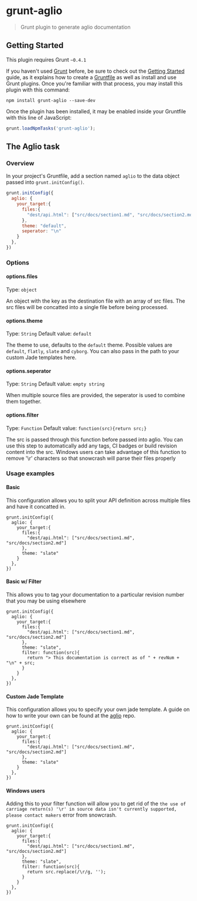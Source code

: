 # grunt-aglio

> Grunt plugin to generate aglio documentation

## Getting Started
This plugin requires Grunt `~0.4.1`

If you haven't used [Grunt](http://gruntjs.com/) before, be sure to check out the [Getting Started](http://gruntjs.com/getting-started) guide, as it explains how to create a [Gruntfile](http://gruntjs.com/sample-gruntfile) as well as install and use Grunt plugins. Once you're familiar with that process, you may install this plugin with this command:

```shell
npm install grunt-aglio --save-dev
```

Once the plugin has been installed, it may be enabled inside your Gruntfile with this line of JavaScript:

```js
grunt.loadNpmTasks('grunt-aglio');
```

## The Aglio task

### Overview
In your project's Gruntfile, add a section named `aglio` to the data object passed into `grunt.initConfig()`.

```js
grunt.initConfig({
  aglio: {
    your_target:{
      files:{
        "dest/api.html": ["src/docs/section1.md", "src/docs/section2.md"]
      },
      theme: "default",
      seperator: "\n"
    }
  },
})
```

### Options

#### options.files
Type: `object`

An object with the key as the destination file with an array of src files. The src files will be concatted into a single file before being processed.

#### options.theme
Type: `String`
Default value: `default`

The theme to use, defaults to the `default` theme. Possible values are `default`, `flatly`, `slate` and `cyborg`.
You can also pass in the path to your custom Jade templates here.

#### options.seperator
Type: `String`
Default value: `empty string`

When multiple source files are provided, the seperator is used to combine them together.

#### options.filter
Type: `Function`
Default value: `function(src){return src;}`

The src is passed through this function before passed into aglio. You can use this step to automatically add any tags, CI badges or build revision content into the src. Windows users can take advantage of this function to remove '\r' characters so that snowcrash will parse their files properly

### Usage examples

#### Basic
This configuration allows you to split your API definition across multiple files and have it concatted in.
```
grunt.initConfig({
  aglio: {
    your_target:{
      files:{
        "dest/api.html": ["src/docs/section1.md", "src/docs/section2.md"]
      },
      theme: "slate"
    }
  },
})
```

#### Basic w/ Filter
This allows you to tag your documentation to a particular revision number that you may be using elsewhere
```
grunt.initConfig({
  aglio: {
    your_target:{
      files:{
        "dest/api.html": ["src/docs/section1.md", "src/docs/section2.md"]
      },
      theme: "slate",
      filter: function(src){
        return "> This documentation is correct as of " + revNum + "\n" + src;
      }
    }
  },
})
```

#### Custom Jade Template
This configuration allows you to specify your own jade template. A guide on how to write your own can be found at the [aglio](https://github.com/danielgtaylor/aglio#custom-themes) repo. 
```
grunt.initConfig({
  aglio: {
    your_target:{
      files:{
        "dest/api.html": ["src/docs/section1.md", "src/docs/section2.md"]
      },
      theme: "slate"
    }
  },
})
```

#### Windows users
Adding this to your filter function will allow you to get rid of the `the use of carriage return(s) '\r' in source data isn't currently supported, please contact makers`  error from snowcrash.
```
grunt.initConfig({
  aglio: {
    your_target:{
      files:{
        "dest/api.html": ["src/docs/section1.md", "src/docs/section2.md"]
      },
      theme: "slate",
      filter: function(src){
        return src.replace(/\r/g, '');
      }
    }
  },
})
```